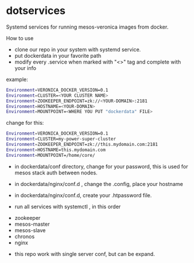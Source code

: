 # dotservices
Systemd services for running  mesos-veronica images from docker.



How to use

* clone our repo in your system with systemd service.
* put dockerdata in your favorite path
* modify every .service when marked with "<>" tag and complete with your info 

example:


```bash
Environment=VERONICA_DOCKER_VERSION=0.1
Environment=CLUSTER=<YOUR CLUSTER NAME> 
Environment=ZOOKEEPER_ENDPOINT=zk://<YOUR-DOMAIN>:2181
Environment=HOSTNAME=<YOUR-DOMAIN>
Environment=MOUNTPOINT=<WHERE YOU PUT "dockerdata" FILE>
```

change for this:

```bash
Environment=VERONICA_DOCKER_VERSION=0.1
Environment=CLUSTER=my-power-super-cluster
Environment=ZOOKEEPER_ENDPOINT=zk://this.mydomain.com:2181
Environment=HOSTNAME=this.mydomain.com
Environment=MOUNTPOINT=/home/core/
```

* in dockerdata/conf directory, change for your password, this is used for mesos stack auth between nodes.
* in dockerdata/nginx/conf.d , change the .config, place your hostname
* in dockerdata/nginx/conf.d, create your .htpassword file. 


* run all services with systemctl , in this order

- zookeeper
- mesos-master
- mesos-slave
- chronos
- nginx


* this repo work with single server conf, but can be expand.




